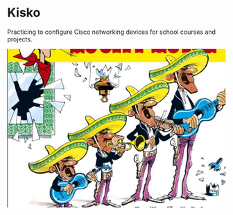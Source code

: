 # Kisko

Practicing to configure Cisco networking devices for school courses and projects.

![random](https://github.com/nauskis/Kisko/blob/master/Kuvia/kiskoa.PNG?raw=true)
